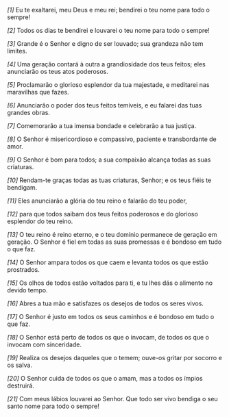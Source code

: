 *[1]* Eu te exaltarei, meu Deus e meu rei; bendirei o teu nome para todo o sempre!

*[2]* Todos os dias te bendirei e louvarei o teu nome para todo o sempre!

*[3]* Grande é o Senhor e digno de ser louvado; sua grandeza não tem limites.

*[4]* Uma geração contará à outra a grandiosidade dos teus feitos; eles anunciarão os teus atos poderosos.

*[5]* Proclamarão o glorioso esplendor da tua majestade, e meditarei nas maravilhas que fazes.

*[6]* Anunciarão o poder dos teus feitos temíveis, e eu falarei das tuas grandes obras.

*[7]* Comemorarão a tua imensa bondade e celebrarão a tua justiça.

*[8]* O Senhor é misericordioso e compassivo, paciente e transbordante de amor.

*[9]* O Senhor é bom para todos; a sua compaixão alcança todas as suas criaturas.

*[10]* Rendam-te graças todas as tuas criaturas, Senhor; e os teus fiéis te bendigam.

*[11]* Eles anunciarão a glória do teu reino e falarão do teu poder,

*[12]* para que todos saibam dos teus feitos poderosos e do glorioso esplendor do teu reino.

*[13]* O teu reino é reino eterno, e o teu domínio permanece de geração em geração. O Senhor é fiel em todas as suas promessas e é bondoso em tudo o que faz.

*[14]* O Senhor ampara todos os que caem e levanta todos os que estão prostrados.

*[15]* Os olhos de todos estão voltados para ti, e tu lhes dás o alimento no devido tempo.

*[16]* Abres a tua mão e satisfazes os desejos de todos os seres vivos.

*[17]* O Senhor é justo em todos os seus caminhos e é bondoso em tudo o que faz.

*[18]* O Senhor está perto de todos os que o invocam, de todos os que o invocam com sinceridade.

*[19]* Realiza os desejos daqueles que o temem; ouve-os gritar por socorro e os salva.

*[20]* O Senhor cuida de todos os que o amam, mas a todos os ímpios destruirá.

*[21]* Com meus lábios louvarei ao Senhor. Que todo ser vivo bendiga o seu santo nome para todo o sempre!

